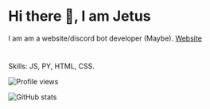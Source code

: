 # Hi there 👋, I am Jetus
 I am am a website/discord bot developer (Maybe).
[Website](https://jetus.me)



# 
Skills: JS, PY, HTML, CSS.



![Profile views](https://gpvc.arturio.dev/Dev-Jetus)

![GitHub stats](https://github-readme-stats.vercel.app/api?username=Dev-Jetus&show_icons=true&count_private=true&theme=dark)

